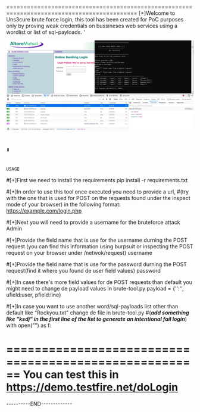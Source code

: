 
============================================================================================
[+]Welcome to Uns3cure brute force login, this tool has been created for PoC purposes only 
by proving weak credentials on bussineses web services using a wordlist or list of sql-payloads.
'

![HOWTO](https://github.com/jdmg412/Uns3cure-Tools/blob/main/brute-tool/howto-BruteTool.JPG?raw=true)

'
===============
    USAGE

#[+]First we need to install the requirements
pip install -r requirements.txt 


#[+]In order to use this tool once executed you need to provide a url, 
#(try with the one that is used for POST on the requests found under the inspect mode of your browser) in the following format:
https://example.com/login.php


#[+]Next you will need to provide a username for the bruteforce attack
Admin


#[+]Provide the field name that is use for the username durning the POST request
(you can find this information using burpsuit or inspecting the POST request on your browser under /netwok/request)
username


#[+]Provide the field name that is use for the password durning the POST request(find it where you found de user field values)
password


#[+]In case there's more field values for de POST requests than default you might need to change de payload values in brute-tool.py
payload = {'<field>':'<value>', ufield:user, pfield:line}

    
#[+]In case you want to use another word/sql-payloads list other than default like "Rockyou.txt" change de file in brute-tool.py 
#(***add something like "ksdj" in the first line of the list to generate an intentional fail login***)
with open("<file-path>") as f:


======================================================
You can test this in https://demo.testfire.net/doLogin
======================================================


----------END-------------

